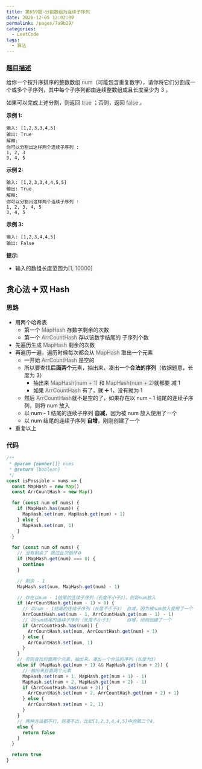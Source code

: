 ```yaml
---
title: 第659题-分割数组为连续子序列
date: 2020-12-05 12:02:09
permalink: /pages/7a9b29/
categories:
  - LeetCode
tags:
  - 算法
---
```


### [题目描述](https://leetcode-cn.com/problems/split-array-into-consecutive-subsequences/)

给你一个按升序排序的整数数组 <font style="background: #eee; color: #666;">num</font>（可能包含重复数字），请你将它们分割成一个或多个子序列，其中每个子序列都由连续整数组成且长度至少为 3 。

如果可以完成上述分割，则返回 <font style="background: #eee; color: #666;">true</font> ；否则，返回 <font style="background: #eee; color: #666;">false</font> 。

**示例 1:**

```
输入: [1,2,3,3,4,5]
输出: True
解释:
你可以分割出这样两个连续子序列 :
1, 2, 3
3, 4, 5
```

<!-- more -->

**示例 2:**

```
输入: [1,2,3,3,4,4,5,5]
输出: True
解释:
你可以分割出这样两个连续子序列 :
1, 2, 3, 4, 5
3, 4, 5
```

**示例 3:**

```
输入: [1,2,3,4,4,5]
输出: False
```

**提示:**

- 输入的数组长度范围为<font style="background: #eee; color: #666;">[1, 10000]</font>

## 贪心法 ➕ 双 Hash

### 思路

- 用两个哈希表
  - 第一个 <font style="background: #eee; color: #666;">MapHash</font> 存数字剩余的次数
  - 第一个 <font style="background: #eee; color: #666;">ArrCountHash</font> 存以该数字结尾的 子序列个数
- 先遍历生成 <font style="background: #eee; color: #666;">MapHash</font> 剩余的次数
- 再遍历一遍，遍历时候每次都会从 <font style="background: #eee; color: #666;">MapHash</font> 取出一个元素
  - 一开始 <font style="background: #eee; color: #666;">ArrCountHash</font> 是空的
  - 所以要查找**后面两个**元素，抽出来，凑出一个**合法的序列**（依据题意，长度为 3）
    - 抽出来 <font style="background: #eee; color: #666;">MapHash(num + 1)</font> 和 <font style="background: #eee; color: #666;">MapHash(num + 2)</font>就都要 减 1
    - 如果 <font style="background: #eee; color: #666;">ArrCountHash</font> 有了，就 ➕ 1，没有就为 1
  - 然后 <font style="background: #eee; color: #666;">ArrCountHash</font>就不是空的了，如果存在以 num - 1 结尾的连续子序列，则将 num 放入
  - 以 num - 1 结尾的连续子序列 **自减**，因为被 num 放入使用了一个
  - 以 num 结尾的连续子序列 **自增**，刚刚创建了一个
- 重复以上

### 代码

```JavaScript
/**
 * @param {number[]} nums
 * @return {boolean}
 */
const isPossible = nums => {
  const MapHash = new Map()
  const ArrCountHash = new Map()

  for (const num of nums) {
    if (MapHash.has(num)) {
      MapHash.set(num, MapHash.get(num) + 1)
    } else {
      MapHash.set(num, 1)
    }
  }

  for (const num of nums) {
    // 没有剩余了 跳过此次循环♻️
    if (MapHash.get(num) === 0) {
      continue
    }

    // 剩余 - 1
    MapHash.set(num, MapHash.get(num) - 1)

    // 存在以num - 1结尾的连续子序列（长度不小于3），则将num放入
    if (ArrCountHash.get(num - 1) > 0) {
      // 以num - 1结尾的连续子序列（长度不小于3） 自减，因为被num放入使用了一个
      ArrCountHash.set(num - 1, ArrCountHash.get(num - 1) - 1)
      // 以num结尾的连续子序列（长度不小于3）     自增，刚刚创建了一个
      if (ArrCountHash.has(num)) {
        ArrCountHash.set(num, ArrCountHash.get(num) + 1)
      } else {
        ArrCountHash.set(num, 1)
      }
    }
    // 否则查找后面两个元素，抽出来，凑出一个合法的序列（长度为3）
    else if (MapHash.get(num + 1) && MapHash.get(num + 2)) {
      // 抽出来后面两个元素
      MapHash.set(num + 1, MapHash.get(num + 1) - 1)
      MapHash.set(num + 2, MapHash.get(num + 2) - 1)
      if (ArrCountHash.has(num + 2)) {
        ArrCountHash.set(num + 2, ArrCountHash.get(num + 2) + 1)
      } else {
        ArrCountHash.set(num + 2, 1)
      }
    }
    // 两种方法都不行，则凑不出，比如[1,2,3,4,4,5]中的第二个4，
    else {
      return false
    }
  }

  return true
}
```
